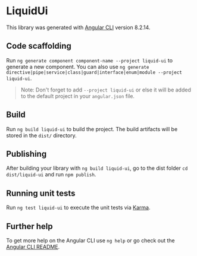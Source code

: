 # LiquidUi

This library was generated with [Angular CLI](https://github.com/angular/angular-cli) version 8.2.14.

## Code scaffolding

Run `ng generate component component-name --project liquid-ui` to generate a new component. You can also use `ng generate directive|pipe|service|class|guard|interface|enum|module --project liquid-ui`.
> Note: Don't forget to add `--project liquid-ui` or else it will be added to the default project in your `angular.json` file. 

## Build

Run `ng build liquid-ui` to build the project. The build artifacts will be stored in the `dist/` directory.

## Publishing

After building your library with `ng build liquid-ui`, go to the dist folder `cd dist/liquid-ui` and run `npm publish`.

## Running unit tests

Run `ng test liquid-ui` to execute the unit tests via [Karma](https://karma-runner.github.io).

## Further help

To get more help on the Angular CLI use `ng help` or go check out the [Angular CLI README](https://github.com/angular/angular-cli/blob/master/README.md).

